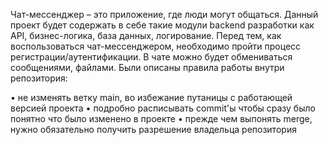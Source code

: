 Чат-мессенджер – это приложение, где люди могут общаться. Данный проект будет содержать в себе такие модули backend разработки как API, бизнес-логика, база данных, логирование. Перед тем, как воспользоваться чат-мессенджером, необходимо пройти процесс регистрации/аутентификации. В чате можно будет обмениваться сообщениями, файлами.
Были описаны правила работы внутри репозитория:

•	не изменять ветку main, во избежание путаницы с работающей версией проекта
•	подробно расписывать commit'ы чтобы сразу было понятно что было изменено в проекте
•	прежде чем выпонять merge, нужно обязательно получить разрешение владельца репозитория
